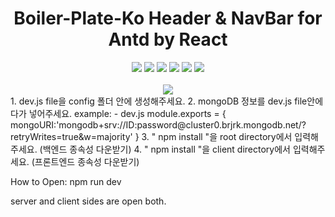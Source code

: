 
<div align="center">
<h1>Boiler-Plate-Ko Header & NavBar for Antd by React</h1>
	<img src="https://img.shields.io/badge/React-61DAFB?style=flat&logo=React&logoColor=white" />
	<img src="https://img.shields.io/badge/HTML5-E34F26?style=flat&logo=HTML5&logoColor=white" />
	<img src="https://img.shields.io/badge/CSS3-1572B6?style=flat&logo=CSS3&logoColor=white" />
    <img src="https://img.shields.io/badge/Visual-5C2D91?style=flat&logo=Visual&logoColor=white" />
    <img src="https://img.shields.io/badge/JavaScript-F7DF1E?style=flat&logo=JavaScript&logoColor=white" />
<img  src="https://github-readme-stats.vercel.app/api/top-langs/?username=afafa82&layout=compact"><br><br>
<img src="https://github-readme-stats.vercel.app/api?username=afafa82&show_icons=true">
</div>
1. dev.js file을 config 폴더 안에 생성해주세요.
2. mongoDB 정보를 dev.js file안에다가 넣어주세요.
example:
- dev.js
module.exports = {
    mongoURI:'mongodb+srv://ID:password@cluster0.brjrk.mongodb.net/?retryWrites=true&w=majority'
}
3. " npm install "을 root directory에서 입력해주세요. (백엔드 종속성 다운받기)
4. " npm install "을 client directory에서 입력해주세요. (프론트엔드 종속성 다운받기)

How to Open:
npm run dev

server and client sides are open both.
